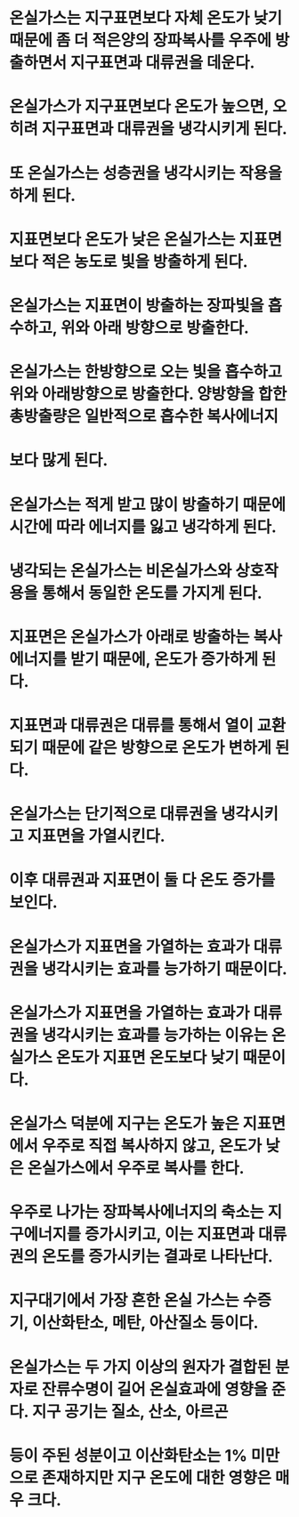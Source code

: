 # 온실가스는 지구표면보다 자체 온도가 낮기 때문에 좀 더 적은양의 장파복사를 우주에 방출하면서 지구표면과 대류권을 데운다.

# 온실가스가 지구표면보다 온도가 높으면, 오히려 지구표면과 대류권을 냉각시키게 된다.

# 또 온실가스는 성층권을 냉각시키는 작용을 하게 된다.

# 지표면보다 온도가 낮은 온실가스는 지표면보다 적은 농도로 빛을 방출하게 된다.

# 온실가스는 지표면이 방출하는 장파빛을 흡수하고, 위와 아래 방향으로 방출한다.

# 온실가스는 한방향으로 오는 빛을 흡수하고 위와 아래방향으로 방출한다. 양방향을 합한 총방출량은 일반적으로 흡수한 복사에너지
# 보다 많게 된다.

# 온실가스는 적게 받고 많이 방출하기 때문에 시간에 따라 에너지를 잃고 냉각하게 된다.

# 냉각되는 온실가스는 비온실가스와 상호작용을 통해서 동일한 온도를 가지게 된다.

# 지표면은 온실가스가 아래로 방출하는 복사에너지를 받기 때문에, 온도가 증가하게 된다.

# 지표면과 대류권은 대류를 통해서 열이 교환되기 때문에 같은 방향으로 온도가 변하게 된다.

# 온실가스는 단기적으로 대류권을 냉각시키고 지표면을 가열시킨다.

# 이후 대류권과 지표면이 둘 다 온도 증가를 보인다.

# 온실가스가 지표면을 가열하는 효과가 대류권을 냉각시키는 효과를 능가하기 때문이다.

# 온실가스가 지표면을 가열하는 효과가 대류권을 냉각시키는 효과를 능가하는 이유는 온실가스 온도가 지표면 온도보다 낮기 때문이다.
# 온실가스 덕분에 지구는 온도가 높은 지표면에서 우주로 직접 복사하지 않고, 온도가 낮은 온실가스에서 우주로 복사를 한다.
# 우주로 나가는 장파복사에너지의 축소는 지구에너지를 증가시키고, 이는 지표면과 대류권의 온도를 증가시키는 결과로 나타난다.
# 지구대기에서 가장 흔한 온실 가스는 수증기, 이산화탄소, 메탄, 아산질소 등이다.
# 온실가스는 두 가지 이상의 원자가 결합된 분자로 잔류수명이 길어 온실효과에 영향을 준다. 지구 공기는 질소, 산소, 아르곤 
# 등이 주된 성분이고 이산화탄소는 1% 미만으로 존재하지만 지구 온도에 대한 영향은 매우 크다.
